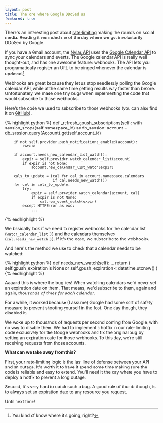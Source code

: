 ```yaml
---
layout: post
title: The one where Google DDoSed us
featured: true
---
```

There's an interesting post about [rate-limiting](https://medium.com/figma-design/an-alternative-approach-to-rate-limiting-f8a06cf7c94c) making the rounds on social media. Reading it reminded me of the day where we got involuntarily DDoSed by Google.

If you have a Gmail account, the [Nylas API](https://nylas.com) uses the [Google Calendar API](https://developers.google.com/google-apps/calendar/overview) to sync your calendars and events. The Google calendar API is really well thought-out, and has one awesome feature: webhooks. The API lets you programatically register an URL to be pinged whenever the calendar is updated.[^know]

Webhooks are great because they let us stop needlessly polling the Google calendar API, while at the same time getting results way faster than before. Unfortunately, we made one tiny bugs when implementing the code that would subscribe to those webhooks.

Here's the code we used to subscribe to those webhooks (you can also find it on [GitHub](https://github.com/nylas/sync-engine/blob/b91b94b9a0033be4199006eb234d270779a04443/inbox/events/remote_sync.py)).

{% highlight python %}
def _refresh_gpush_subscriptions(self):
    with session_scope(self.namespace_id) as db_session:
        account = db_session.query(Account).get(self.account_id)

        if not self.provider.push_notifications_enabled(account):
            return

        if account.needs_new_calendar_list_watch():
            expir = self.provider.watch_calendar_list(account)
            if expir is not None:
                account.new_calendar_list_watch(expir)

        cals_to_update = (cal for cal in account.namespace.calendars
                          if cal.needs_new_watch())
        for cal in cals_to_update:
            try:
                expir = self.provider.watch_calendar(account, cal)
                if expir is not None:
                    cal.new_event_watch(expir)
            except HTTPError as exc:
                ...
{% endhighlight %}

We basically look if we need to register webhooks for the calendar list (`watch_calendar_list()`) and the calendars themselves (`cal.needs_new_watch()`). If it's the case, we subscribe to the webhooks.

And here's the method we use to check that a calendar needs to be watched:

{% highlight python %}
def needs_new_watch(self):
    ...
    return (
        self.gpush_expiration is None or
        self.gpush_expiration < datetime.utcnow()
    )
{% endhighlight %}

Aaaand this is where the bug lies! When watching calendars we'd never set an expiration date on them. That means, we'd subscribe to them, again and again, *thousands of times for each calendar*.

For a while, it worked because (I assume) Google had some sort of safety measure to prevent shooting yourself in the foot. One day though, they disabled it.

We woke up to thousands of requests per second coming from Google, with no way to disable them. We had to implement a hotfix in our rate-limiting code exclusively for the Google webhooks and fix the original bug by setting an expiration date for those webhooks. To this day, we're still receiving requests from those accounts.

**What can we take away from this?**

First, your rate-limiting logic is the last line of defense between your API and an outage. It's worth it to have it spend some time making sure the code is reliable and easy to extend. You'll need it the day where you have to deploy a hotfix to prevent a long outage.

Second, it's very hard to catch such a bug. A good rule of thumb though, is to always set an expiration date to any resource you request.

Until next time!

[^know]: You kind of know where it's going, right?
